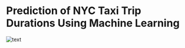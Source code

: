 # Prediction of NYC Taxi Trip Durations Using Machine Learning

![text](https://github.com/mbagiev/nyc-taxi-trip-duration-prediction/blob/main/nyc_taxi.jpeg?raw=true)
